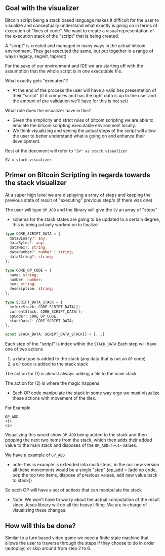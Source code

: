 ## Goal with the visualizer
Bitcoin script being a stack based language makes it difficult for the user to visualize and conceptually understand what exactly is going on in terms of execution of "lines of code".
We want to create a visual representation of the execution stack of the "script" that is being created.

A "script" is created and managed in many ways in the actual bitcoin environment. They get executed the same, but put together in a range of ways (legacy, segwit, taproot) 

For the sake of our environment and IDE we are starting off with the assumption that the whole script is in one executable file.

What exactly gets "executed"?
- At the end of the process the user will have a valid hex presentation of their "script" (if it compiles and has the right data is up to the user and the amount of pre validation we'll have for this is not set)

What role does the visualizer have in this?
- Given the simplicity and strict rules of bitcoin scripting we are able to emulate the bitcoin scripting executable environment locally.
- We think visualizing and seeing the actual steps of the script will allow the user to better understand what is going on and enhance their development. 


Rest of the document will refer to `"SV" as stack visualizer`
```
SV = stack visualizer
```

## Primer on Bitcoin Scripting in regards towards the stack visualizer
At a super high level we are displaying a array of steps and keeping the previous state of result of "executing" previous step/s (if there was one)

The user will type
`OP_ADD`
and the library will give the `SV` an array of "steps"
- schema for the stack states are going to be updated to a certain degree, this is being actively worked on to finalize
```ts
type CORE_SCRIPT_DATA = {
  dataBinary?: any;
  dataBytes?: any;
  dataHex?: string;
  dataNumber?: number | string;
  dataString?: string;
};

type CORE_OP_CODE = {
  name: string;
  number: number;
  hex: string;
  description: string;
};

type SCRIPT_DATA_STACK = {
  beforeStack: CORE_SCRIPT_DATA[];
  currentStack: CORE_SCRIPT_DATA[];
  opCode?: CORE_OP_CODE;
  stackData?: CORE_SCRIPT_DATA;
};

const STACK_DATA: SCRIPT_DATA_STACK[] = [...]
```
Each step of the "script" is index within the `STACK_DATA`
Each step will have one of two actions
1) a data type is added to the stack (any data that is not an `OP` code)
2) a `OP` code is added to the stack stack

The action for (1) is almost always adding a tile to the main stack

The action for (2) is where the magic happens
- Each OP code manipulate the stack in some way ergo we must visualize these actions with movement of the tiles.

For Example
```
OP_ADD
<1>
<2>

```

Visualizing this would show `OP_ADD` being added to the stack and then popping the next two items from the stack, which then adds their added value to the main stack and disposes of the `OP_ADD<4><4>` values.

[We have a example of `OP_ADD`](https://www.bitscript.app/OPS/OP_ADD)
- note: this is example is extended into multi steps, in the our new version all these movements would be a single "step"  (op_add = [add op code, pop the top two items, dispose of previous values, add new value back to stack])


So each OP will have a set of actions that can manipulate the stack
- Note: We won't have to worry about the actual computation of the result since Jesus library will do all the heavy lifting. We are in charge of visualizing these changes.

## How will this be done?
Similar to a turn based video game we need a finite state machine that allows the user to traverse through the steps if they choose to do in order (autoplay) or skip around from step 2 to 6.


